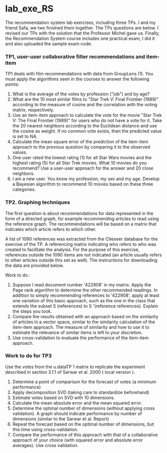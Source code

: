 # lab_exe_RS
The recommendation system lab exercises, including three TPs. I and my friend Safa, we two finished them together.
The TPs questions are below. I revised our TPs with the solution that the Professor Michel gave us. Finally, the Recommendation System course includes one practical exam, I did it and also uploaded the sample exam code.

### TP1, user-user collaborative filter recommendations and item-item
TP1 deals with film recommendations with data from GroupLens (1).
You must apply the algorithms seen in the courses to answer the following points:

1. What is the average of the votes by profession ("job") and by age? 
2. What are the 10 most similar films to "Star Trek V: Final Frontier (1989)" according to the measure of cosine and the correlation with the voting matrix, respectively. 
3. Use an item-item approach to calculate the vote for the movie "Star Trek V: The Final Frontier (1989)" for users who do not have a vote for it. Take the 20 nearest neighbors according to the Euclidean distance and use the cosine as weight. If no common vote exists, then the predicted value is set to NA. 
4. Calculate the mean square error of the prediction of the item-item approach to the previous question by comparing it to the observed values. 
5. One user rated the lowest rating (1) for all Star Wars movies and the highest rating (5) for all Star Trek movies. What 10 movies do you recommend? Use a user-user approach for the answer and 20 close neighbors. 
6. I am a new user. You know my profession, my sex and my age. Develop a Bayesian algorithm to recommend 10 movies based on these three categories. 


### TP2. Graphing techniques 
The first question is about recommendations for data represented in the form of a directed graph, for example recommending articles to read using the reference graph. The recommendations will be based on a matrix that indicates which article refers to which other.

A list of 1090 references was extracted from the Citeseer database for the exercise of the TP. A referencing matrix indicating who refers to who was created to facilitate the analysis. For the purpose of this exercise, references outside the 1090 items are not indicated (an article usually refers to other articles outside this set as well). The instructions for downloading the data are provided below.

Work to do :

1. Suppose I read document number '422908' in my matrix. Apply the Page rank algorithm to determine the other recommended readings. In addition to simply recommending references to '422908', apply at least one variation of this basic approach, such as the one in the class that extends the subset S (references) to S '(reference references). Explain the steps you took.
2. Compare the results obtained with an approach based on the similarity of articles in a vector space, similar to the similarity calculation of the item-item approach. The measure of similarity and how to use it to estimate the relevance of similar items is left to your discretion.
3. Use cross-validation to evaluate the performance of the item-item approach. 


### Work to do for TP3 
Use the votes from the u.dataTP 1 matrix to replicate the experiment described in section 3.1.1 of Sarwar et al. 2000 ( local version ).

1. Determine a point of comparison for the forecast of votes (a minimum performance)
2. Apply decomposition SVD (taking care to standardize beforehand)
3. Estimate votes based on SVD with 10 dimensions.
4. Calculate the mean absolute error and the mean squared error.
5. Determine the optimal number of dimensions (without applying cross validation). A graph should indicate performance by number of dimensions (similar to the Sarwar et al. Report)
6. Repeat the forecast based on the optimal number of dimensions, but this time using cross-validation.
7. Compare the performance of this approach with that of a collaborative approach of your choice (with squared error and absolute error averages). Use cross validation.
